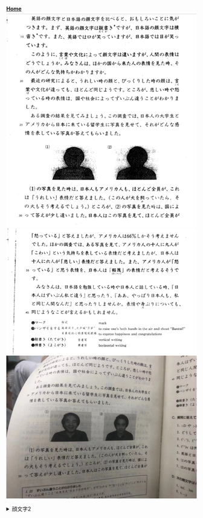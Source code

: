 **[Home](../Menu.md)**
![](src/kaomoji-2.PNG)
![](src/kaomoji-3.PNG)
![](src/kaomoji-4.JPG)
<details>
<summary>顔文字2</summary>

英語の顔文字と　日本語の顔文字を　比べると、おもしろいことに　気が　つきます。まず、英語の顔文字は　縦書きですが、日本語の顔文字は　横書きです。また、英語では　口が笑っていますが　日本語では　目が笑っています。
このように、言葉や　文化によって　顔文字は　違いますが、人間の表情は　どう　でしょうか。みなさんは、ほかの国から来た　人の表情を　見た時、その人が　どんな　気持ちか　わかりますか。
最近の研究によると、うれしい時の顔と、ひっくりした時の顔は、言葉や　文化が　違っても、ほとんど　同じようです。ところが、悲しい時や　怒っている時の　表情は、国や　社会によって　ずいぶん　違うことが　わかりました。
ある調査の結果　を見てみましょう。この調查では、日本人の大学生と　アメリカから　日本に　来ている　留学生に　写真を見せて、それが　どんな感情を　表している写真か　答えて　もらいました。
(1)	(2)	

(1)の写真を見た時は、日本人も　アメリカ人も、ほとんど　全員が、これは「うれしい」表情だ　と答えました。(この人が　犬を飼っていたら、その犬も　そう考えるでしょう。)ところが、(2)の写真を見た時は、国によつて　答えが少し　違いました。日本人は　この写真を見て、ほとんど全員か「怒っている」と　答えましたが、アメリカ人は　66%しか　そう考えませんでした。ほかの調査では、ある写真を見て、アメリカ人の　十人に九人が　「こわい」という　気持ちを　表している　表情だ　と考えましたが、日本人は　十人に六人が　「悲しい」表情だ　と答えました。また、アメリカ人が　「怒っている」と　思う表情を、日本人は「軽蔑」の表情だ　と考える　そうです。
みなさんは、日本語を勉強している時や　日本人と話している時、「日本人は　ずいぶん　私と　違う」　と思ったり、「ああ、やっばり日本人も、私と　同じ人間なんだ」　と思ったり　しませんか。表情や　身ぶり　についても、同じような　こどが　言える　かもしれません。
</details>
